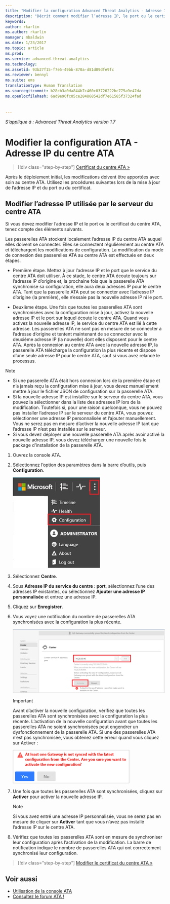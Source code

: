 ```yaml
---
title: "Modifier la configuration Advanced Threat Analytics - Adresse IP du centre | Microsoft Docs"
description: "Décrit comment modifier l’adresse IP, le port ou le certificat de votre centre ATA."
keywords: 
author: rkarlin
ms.author: rkarlin
manager: mbaldwin
ms.date: 1/23/2017
ms.topic: article
ms.prod: 
ms.service: advanced-threat-analytics
ms.technology: 
ms.assetid: 93b27f15-f7e5-49bb-870a-d81d09dfe9fc
ms.reviewer: bennyl
ms.suite: ems
translationtype: Human Translation
ms.sourcegitcommit: b28cb3a0da844b7c460c03726222bc775a9e47da
ms.openlocfilehash: 6ad9e90fc05ce284868542df7e61585f37324fad


---
```


*S’applique à : Advanced Threat Analytics version 1.7*



# <a name="change-ata-configuration---ata-center-ip-address"></a>Modifier la configuration ATA - Adresse IP du centre ATA

>[!div class="step-by-step"]
[Certificat du centre ATA »](modifying-ata-config-centercert.md)

Après le déploiement initial, les modifications doivent être apportées avec soin au centre ATA. Utilisez les procédures suivantes lors de la mise à jour de l’adresse IP et du port ou du certificat.

## <a name="change-the-ip-address-used-by-the-ata-center-server"></a>Modifier l’adresse IP utilisée par le serveur du centre ATA
Si vous devez modifier l’adresse IP et le port ou le certificat du centre ATA, tenez compte des éléments suivants.

Les passerelles ATA stockent localement l’adresse IP du centre ATA auquel elles doivent se connecter. Elles se connectent régulièrement au centre ATA et téléchargent les modifications de configuration. La modification du mode de connexion des passerelles ATA au centre ATA est effectuée en deux étapes.

-   Première étape. Mettez à jour l’adresse IP et le port que le service du centre ATA doit utiliser. À ce stade, le centre ATA écoute toujours sur l’adresse IP d’origine et, la prochaine fois que la passerelle ATA synchronise sa configuration, elle aura deux adresses IP pour le centre ATA. Tant que la passerelle ATA peut se connecter avec l’adresse IP d’origine (la première), elle n’essaie pas la nouvelle adresse IP ni le port.

-   Deuxième étape. Une fois que toutes les passerelles ATA sont synchronisées avec la configuration mise à jour, activez la nouvelle adresse IP et le port sur lequel écoute le centre ATA. Quand vous activez la nouvelle adresse IP, le service du centre ATA est lié à cette adresse. Les passerelles ATA ne sont pas en mesure de se connecter à l’adresse d’origine et tentent maintenant de se connecter avec la deuxième adresse IP (la nouvelle) dont elles disposent pour le centre ATA. Après la connexion au centre ATA avec la nouvelle adresse IP, la passerelle ATA télécharge la configuration la plus récente et dispose d’une seule adresse IP pour le centre ATA, sauf si vous avez relancé le processus.

> [!NOTE]
> -   Si une passerelle ATA était hors connexion lors de la première étape et n’a jamais reçu la configuration mise à jour, vous devez manuellement mettre à jour le fichier JSON de configuration sur la passerelle ATA.
> -   Si la nouvelle adresse IP est installée sur le serveur du centre ATA, vous pouvez la sélectionner dans la liste des adresses IP lors de la modification. Toutefois si, pour une raison quelconque, vous ne pouvez pas installer l’adresse IP sur le serveur du centre ATA, vous pouvez sélectionner une adresse IP personnalisée et l’ajouter manuellement. Vous ne serez pas en mesure d’activer la nouvelle adresse IP tant que l’adresse IP n’est pas installée sur le serveur.
> -   Si vous devez déployer une nouvelle passerelle ATA après avoir activé la nouvelle adresse IP, vous devez télécharger une nouvelle fois le package d’installation de la passerelle ATA.

1.  Ouvrez la console ATA.

2.  Sélectionnez l’option des paramètres dans la barre d’outils, puis **Configuration**.

    ![Icône des paramètres de configuration ATA](media/ATA-config-icon.JPG)

3.  Sélectionnez **Centre**.

4.  Sous **Adresse IP du service du centre : port**, sélectionnez l’une des adresses IP existantes, ou sélectionnez **Ajouter une adresse IP personnalisée** et entrez une adresse IP.

5.  Cliquez sur **Enregistrer**.

6.  Vous voyez une notification du nombre de passerelles ATA synchronisées avec la configuration la plus récente.

    ![Image de passerelles synchronisées du centre ATA](media/ATA-chge-IP-after-clicking-save.png)

    >[!IMPORTANT]
    >Avant d’activer la nouvelle configuration, vérifiez que toutes les passerelles ATA sont synchronisées avec la configuration la plus récente. L’activation de la nouvelle configuration avant que toutes les passerelles ATA ne soient synchronisées peut engendrer un dysfonctionnement de la passerelle ATA. Si une des passerelles ATA n’est pas synchronisée, vous obtenez cette erreur quand vous cliquez sur Activer :
    >
    >    ![Erreur de synchronisation de la passerelle ATA](media/ataGW-not-synced.png)


7.  Une fois que toutes les passerelles ATA sont synchronisées, cliquez sur **Activer** pour activer la nouvelle adresse IP.

    > [!NOTE]
    > Si vous avez entré une adresse IP personnalisée, vous ne serez pas en mesure de cliquer sur **Activer** tant que vous n’avez pas installé l’adresse IP sur le centre ATA.

8.  Vérifiez que toutes les passerelles ATA sont en mesure de synchroniser leur configuration après l’activation de la modification. La barre de notification indique le nombre de passerelles ATA qui ont correctement synchronisé leur configuration.

>[!div class="step-by-step"]
[Modifier le certificat du centre ATA »](modifying-ata-config-centercert.md)


## <a name="see-also"></a>Voir aussi
- [Utilisation de la console ATA](working-with-ata-console.md)
- [Consultez le forum ATA !](https://aka.ms/ata-forum)



<!--HONumber=Feb17_HO1-->


